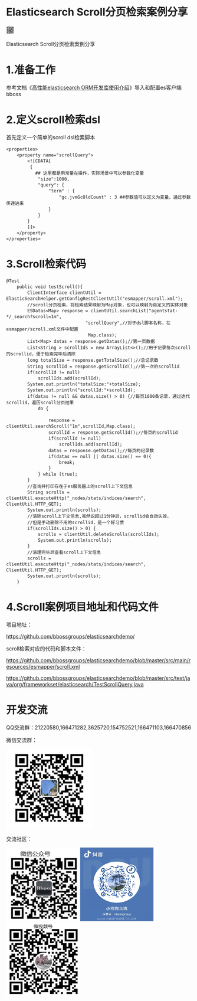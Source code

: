 # Elasticsearch Scroll分页检索案例分享

<img src="images/qrcode.jpg" alt="bboss" style="zoom:10%;" />

 

Elasticsearch Scroll分页检索案例分享



# 1.准备工作

参考文档《[高性能elasticsearch ORM开发库使用介绍](development.md)》导入和配置es客户端bboss



# 2.定义scroll检索dsl

首先定义一个简单的scroll dsl检索脚本

```
<properties>
    <property name="scrollQuery">
        <![CDATA[
         {           
           ## 这里都是用常量在操作，实际场景中可以参数化变量
            "size":1000,
            "query": {
                "term" : {
                    "gc.jvmGcOldCount" : 3 ##参数值可以定义为变量，通过参数传递进来
                }
            }
        }
        ]]>
    </property>
</properties>
```



# 3.Scroll检索代码

```
@Test
	public void testScroll(){
		ClientInterface clientUtil = ElasticSearchHelper.getConfigRestClientUtil("esmapper/scroll.xml");
		//scroll分页检索，将检索结果映射为Map对象，也可以映射为自定义的实体对象
		ESDatas<Map> response = clientUtil.searchList("agentstat-*/_search?scroll=1m",
                              "scrollQuery",//对于dsl脚本名称，在esmapper/scroll.xml文件中配置
                               Map.class);
		List<Map> datas = response.getDatas();//第一页数据
		List<String > scrollIds = new ArrayList<>();//用于记录每次scroll的scrollid，便于检索完毕后清除
		long totalSize = response.getTotalSize();//总记录数
		String scrollId = response.getScrollId();//第一次的scrollid
		if(scrollId != null)
			scrollIds.add(scrollId);
		System.out.println("totalSize:"+totalSize);
		System.out.println("scrollId:"+scrollId);
		if(datas != null && datas.size() > 0) {//每页1000条记录，通过迭代scrollid，遍历scroll分页结果
			do {

				response = clientUtil.searchScroll("1m",scrollId,Map.class);
				scrollId = response.getScrollId();//每页的scrollid
				if(scrollId != null)
					scrollIds.add(scrollId);
				datas = response.getDatas();//每页的纪录数
				if(datas == null || datas.size() == 0){
					break;
				}
			} while (true);
		}
		//查询并打印存在于es服务器上的scroll上下文信息
		String scrolls = clientUtil.executeHttp("_nodes/stats/indices/search", ClientUtil.HTTP_GET);
		System.out.println(scrolls);
		//清除scroll上下文信息,虽然说超过1分钟后，scrollid会自动失效，
        //但是手动删除不用的scrollid，是一个好习惯
		if(scrollIds.size() > 0) {
			scrolls = clientUtil.deleteScrolls(scrollIds);
			System.out.println(scrolls);
		}
		//清理完毕后查看scroll上下文信息
		scrolls = clientUtil.executeHttp("_nodes/stats/indices/search", ClientUtil.HTTP_GET);
		System.out.println(scrolls);
	}
```



# 4.Scroll案例项目地址和代码文件

项目地址：

<https://github.com/bbossgroups/elasticsearchdemo/>

scroll检索对应的代码和脚本文件：

<https://github.com/bbossgroups/elasticsearchdemo/blob/master/src/main/resources/esmapper/scroll.xml>

<https://github.com/bbossgroups/elasticsearchdemo/blob/master/src/test/java/org/frameworkset/elasticsearch/TestScrollQuery.java>

# 开发交流

QQ交流群：21220580,166471282,3625720,154752521,166471103,166470856

微信交流群：

<img src="images\wxbboss.png" style="zoom:50%;" />


交流社区：

<img src="images/qrcode.jpg"  height="200" width="200"><img src="images/douyin.png"  height="200" width="200"><img src="images/wvidio.png"  height="200" width="200">


